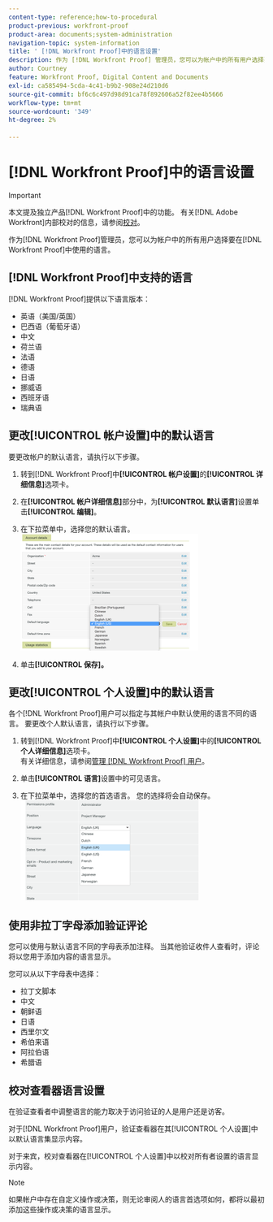 ```yaml
---
content-type: reference;how-to-procedural
product-previous: workfront-proof
product-area: documents;system-administration
navigation-topic: system-information
title: ' [!DNL Workfront Proof]中的语言设置'
description: 作为 [!DNL Workfront Proof] 管理员，您可以为帐户中的所有用户选择要在 [!DNL Workfront Proof] 中使用的语言。
author: Courtney
feature: Workfront Proof, Digital Content and Documents
exl-id: ca585494-5cda-4c41-b9b2-908e24d210d6
source-git-commit: bf6c6c497d98d91ca78f892606a52f82ee4b5666
workflow-type: tm+mt
source-wordcount: '349'
ht-degree: 2%

---
```


# [!DNL Workfront Proof]中的语言设置

>[!IMPORTANT]
>
>本文提及独立产品[!DNL Workfront Proof]中的功能。 有关[!DNL Adobe Workfront]内部校对的信息，请参阅[校对](../../../review-and-approve-work/proofing/proofing.md)。

作为[!DNL Workfront Proof]管理员，您可以为帐户中的所有用户选择要在[!DNL Workfront Proof]中使用的语言。

## [!DNL Workfront Proof]中支持的语言

[!DNL Workfront Proof]提供以下语言版本：

* 英语（美国/英国）
* 巴西语（葡萄牙语）
* 中文
* 荷兰语
* 法语
* 德语
* 日语
* 挪威语
* 西班牙语
* 瑞典语

## 更改[!UICONTROL 帐户设置]中的默认语言

要更改帐户的默认语言，请执行以下步骤。

1. 转到[!DNL Workfront Proof]中&#x200B;**[!UICONTROL 帐户设置]**&#x200B;的&#x200B;**[!UICONTROL 详细信息]**&#x200B;选项卡。

1. 在&#x200B;**[!UICONTROL 帐户详细信息]**&#x200B;部分中，为&#x200B;**[!UICONTROL 默认语言]**&#x200B;设置单击&#x200B;**[!UICONTROL 编辑]**。

1. 在下拉菜单中，选择您的默认语言。\
   ![account_language_setting.png](assets/account-language-setting-350x230.png)

1. 单击&#x200B;**[!UICONTROL 保存]。**

## 更改[!UICONTROL 个人设置]中的默认语言

各个[!DNL Workfront Proof]用户可以指定与其帐户中默认使用的语言不同的语言。 要更改个人默认语言，请执行以下步骤。

1. 转到[!DNL Workfront Proof]中&#x200B;**[!UICONTROL 个人设置]**&#x200B;中的&#x200B;**[!UICONTROL 个人详细信息]**&#x200B;选项卡。\
   有关详细信息，请参阅[管理 [!DNL Workfront Proof] 用户](../../../workfront-proof/wp-acct-admin/account-settings/manage-wp-users.md)。

1. 单击&#x200B;**[!UICONTROL 语言]**&#x200B;设置中的可见语言。
1. 在下拉菜单中，选择您的首选语言。 您的选择将会自动保存。\
   ![personal_language_setting.png](assets/personal-language-setting-350x197.png)

## 使用非拉丁字母添加验证评论

您可以使用与默认语言不同的字母表添加注释。 当其他验证收件人查看时，评论将以您用于添加内容的语言显示。

您可以从以下字母表中选择：

* 拉丁文脚本
* 中文
* 朝鲜语
* 日语
* 西里尔文
* 希伯来语
* 阿拉伯语
* 希腊语

## 校对查看器语言设置

在验证查看者中调整语言的能力取决于访问验证的人是用户还是访客。

对于[!DNL Workfront Proof]用户，验证查看器在其[!UICONTROL 个人设置]中以默认语言集显示内容。

对于来宾，校对查看器在[!UICONTROL 个人设置]中以校对所有者设置的语言显示内容。

>[!NOTE]
>
>如果帐户中存在自定义操作或决策，则无论审阅人的语言首选项如何，都将以最初添加这些操作或决策的语言显示。
